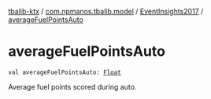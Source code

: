 [tbalib-ktx](../../index.md) / [com.npmanos.tbalib.model](../index.md) / [EventInsights2017](index.md) / [averageFuelPointsAuto](./average-fuel-points-auto.md)

# averageFuelPointsAuto

`val averageFuelPointsAuto: `[`Float`](https://kotlinlang.org/api/latest/jvm/stdlib/kotlin/-float/index.html)

Average fuel points scored during auto.


